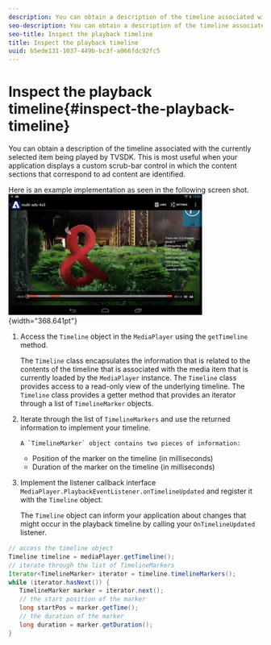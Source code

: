 ```yaml
---
description: You can obtain a description of the timeline associated with the currently selected item being played by TVSDK. This is most useful when your application displays a custom scrub-bar control in which the content sections that correspond to ad content are identified.
seo-description: You can obtain a description of the timeline associated with the currently selected item being played by TVSDK. This is most useful when your application displays a custom scrub-bar control in which the content sections that correspond to ad content are identified.
seo-title: Inspect the playback timeline
title: Inspect the playback timeline
uuid: b5ede131-1037-449b-bc3f-a066fdc92fc5
---
```


# Inspect the playback timeline{#inspect-the-playback-timeline}

You can obtain a description of the timeline associated with the currently selected item being played by TVSDK. This is most useful when your application displays a custom scrub-bar control in which the content sections that correspond to ad content are identified.

Here is an example implementation as seen in the following screen shot.  ![](assets/inspect-playback.jpg){width="368.641pt"}

1. Access the `Timeline` object in the `MediaPlayer` using the `getTimeline` method.

   The `Timeline` class encapsulates the information that is related to the contents of the timeline that is associated with the media item that is currently loaded by the `MediaPlayer` instance. The `Timeline` class provides access to a read-only view of the underlying timeline. The `Timeline` class provides a getter method that provides  an iterator through a list of `TimelineMarker` objects. 

1. Iterate through the list of `TimelineMarkers` and use the returned information to implement your timeline.

       A `TimelineMarker` object contains two pieces of information:

    * Position of the marker on the timeline (in milliseconds)
    * Duration of the marker on the timeline (in milliseconds)

1. Implement the listener callback interface `MediaPlayer.PlaybackEventListener.onTimelineUpdated` and register it with the `Timeline` object.

   The `Timeline` object can inform your application about changes that might occur in the playback timeline by calling your `OnTimelineUpdated` listener.

```java
// access the timeline object 
Timeline timeline = mediaPlayer.getTimeline(); 
// iterate through the list of TimelineMarkers 
Iterator<TimelineMarker> iterator = timeline.timelineMarkers(); 
while (iterator.hasNext()) { 
   TimelineMarker marker = iterator.next(); 
   // the start position of the marker 
   long startPos = marker.getTime(); 
   // the duration of the marker 
   long duration = marker.getDuration(); 
}
```

